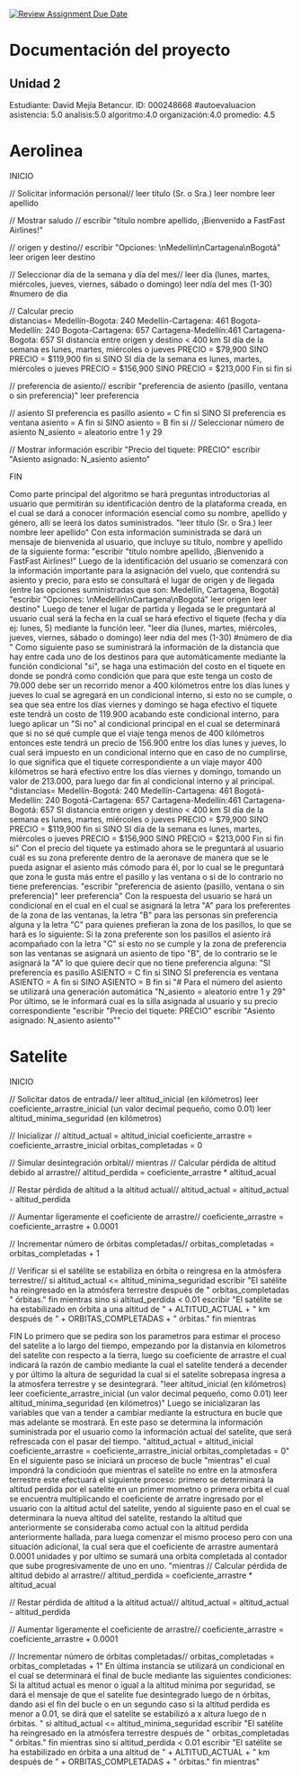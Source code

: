 [![Review Assignment Due Date](https://classroom.github.com/assets/deadline-readme-button-22041afd0340ce965d47ae6ef1cefeee28c7c493a6346c4f15d667ab976d596c.svg)](https://classroom.github.com/a/fz23fUQP)
# Documentación del proyecto
## Unidad 2
 
Estudiante: David Mejía Betancur.
ID: 000248668
#autoevaluacion 
asistencia: 5.0
analisis:5.0
algoritmo:4.0
organización:4.0
promedio: 4.5
# Aerolinea
INICIO

// Solicitar información personal//
leer título (Sr. o Sra.)
leer nombre
leer apellido

// Mostrar saludo //
escribir "título nombre apellido, ¡Bienvenido a FastFast Airlines!"

// origen y destino//
escribir "Opciones: \nMedellín\nCartagena\nBogotá"
leer origen 
leer destino 

// Seleccionar día de la semana y día del mes//
leer día (lunes, martes, miércoles, jueves, viernes, sábado o domingo)
leer ndía del mes (1-30) #numero de dia 

// Calcular precio  
distancias= 
Medellín-Bogota: 240
Medellín-Cartagena: 461
Bogota-Medellín: 240
Bogota-Cartagena: 657
Cartagena-Medellín:461
Cartagena-Bogota: 657
SI distancia entre origen y destino < 400 km
  SI día de la semana es lunes, martes, miércoles o jueves
    PRECIO = $79,900
  SINO
    PRECIO = $119,900
    fin si
SINO
  SI día de la semana es lunes, martes, miércoles o jueves
    PRECIO = $156,900
  SINO
    PRECIO = $213,000
    Fin si 
fin si

// preferencia de asiento//
escribir "preferencia de asiento (pasillo, ventana o sin preferencia)"
leer preferencia

// asiento
SI preferencia es pasillo
  asiento = C
fin si
SINO SI preferencia es ventana
  asiento = A
  fin si
SINO
  asiento = B
fin si 
// Seleccionar número de asiento
N_asiento = aleatorio entre 1 y 29

// Mostrar información
escribir "Precio del tiquete: PRECIO"
escribir "Asiento asignado: N_asiento asiento"

FIN

Como parte principal del algoritmo se hará preguntas introductorias al usuario que permitirán su identificación dentro de la plataforma creada, en el cual se dará a conocer información esencial como su nombre, apellido y género, allí se leerá los datos suministrados.
"leer título (Sr. o Sra.)
leer nombre
leer apellido"
Con esta información suministrada se dará un mensaje de bienvenida al usuario, que incluye su título, nombre y apellido de la siguiente forma:
"escribir "título nombre apellido, ¡Bienvenido a FastFast Airlines!"
Luego de la identificación del usuario se comenzará con la información importante para la asignación del vuelo, que contendrá su asiento y precio, para esto se consultará el lugar de origen y de llegada (entre las opciones suministradas que son: Medellín, Cartagena, Bogotá)
"escribir "Opciones: \nMedellín\nCartagena\nBogotá"
leer origen 
leer destino"
Luego de tener el lugar de partida y llegada se le preguntará al usuario cual será la fecha en la cual se hará efectivo el tiquete (fecha y día ej: lunes, 5) mediante la función leer.
"leer día (lunes, martes, miércoles, jueves, viernes, sábado o domingo)
leer ndía del mes (1-30) #número de dia "
Como siguiente paso se suministrará la información de la distancia que hay entre cada uno de los destinos para que automáticamente mediante la función condicional "si", se haga una estimación del costo en el tiquete en donde se pondrá como condición que para que este tenga un costo de 79.000 debe ser un recorrido menor a 400 kilómetros entre los días lunes y jueves lo cual se agregará en un condicional interno, si esto no se cumple, o sea que sea entre los días viernes y domingo se haga efectivo el tiquete este tendrá un costo de 119.900 acabando este condicional interno, para luego aplicar un "Si no" al condicional principal en el cual se determinará que si no sé qué cumple que el viaje tenga menos de 400 kilómetros entonces este tendrá un precio de 156.900 entre los días lunes y jueves, lo cual será impuesto en un condicional interno que en caso de no cumplirse, lo que significa que el tiquete correspondiente a un viaje mayor 400 kilómetros se hará efectivo entre los días viernes y domingo, tomando un valor de 213.000, para luego dar fin al condicional interno y al principal.
"distancias= 
Medellín-Bogotá: 240
Medellín-Cartagena: 461
Bogotá-Medellín: 240
Bogotá-Cartagena: 657
Cartagena-Medellín:461
Cartagena-Bogotá: 657
SI distancia entre origen y destino < 400 km
  SI día de la semana es lunes, martes, miércoles o jueves
    PRECIO = $79,900
  SINO
    PRECIO = $119,900
    fin si
SINO
  SI día de la semana es lunes, martes, miércoles o jueves
    PRECIO = $156,900
  SINO
    PRECIO = $213,000
    Fin si 
fin si"
Con el precio del tiquete ya estimado ahora se le preguntará al usuario cuál es su zona preferente dentro de la aeronave de manera que se le pueda asignar el asiento más cómodo para él, por lo cual se le preguntará que zona le gusta más entre el pasillo y las ventana o si de lo contrario no tiene preferencias.
"escribir "preferencia de asiento (pasillo, ventana o sin preferencia)"
leer preferencia"
Con la respuesta del usuario se hará un condicional en el cual en el cual se asignará la letra "A" para los preferentes de la zona de las ventanas, la letra "B" para las personas sin preferencia alguna y la letra "C" para quienes prefieran la zona de los pasillos, lo que se hará es lo siguiente: Si la zona preferente son los pasillos el asiento irá acompañado con la letra "C" si esto no se cumple y la zona de preferencia son las ventanas se asignará un asiento de tipo "B", de lo contrario se le asignará la "A" lo que quiere decir que no tiene preferencia alguna:
"SI preferencia es pasillo
  ASIENTO = C
fin si
SINO SI preferencia es ventana
  ASIENTO = A
  fin si
SINO
  ASIENTO = B
fin si "#
Para el número del asiento se utilizará una generación automática 
"N_asiento = aleatorio entre 1 y 29"
Por último, se le informará cual es la silla asignada al usuario y su precio correspondiente
"escribir "Precio del tiquete: PRECIO"
escribir "Asiento asignado: N_asiento asiento""
# Satelite 
INICIO

// Solicitar datos de entrada//
leer altitud_inicial (en kilómetros)
leer coeficiente_arrastre_inicial (un valor decimal pequeño, como 0.01) 
leer altitud_minima_seguridad (en kilómetros)

// Inicializar //
altitud_actual = altitud_inicial
coeficiente_arrastre = coeficiente_arrastre_inicial
orbitas_completadas = 0

// Simular desintegración orbital//
mientras 
  // Calcular pérdida de altitud debido al arrastre//
  altitud_perdida = coeficiente_arrastre * altitud_acual

  // Restar pérdida de altitud a la altitud actual//
  altitud_actual = altitud_actual - altitud_perdida

  // Aumentar ligeramente el coeficiente de arrastre//
  coeficiente_arrastre = coeficiente_arrastre + 0.0001

  // Incrementar número de órbitas completadas//
  orbitas_completadas = orbitas_completadas + 1

  // Verificar si el satélite se estabiliza en órbita o reingresa en la atmósfera terrestre// 
  si altitud_actual <= altitud_minima_seguridad
    escribir "El satélite ha reingresado en la atmósfera terrestre después de " orbitas_completadas " órbitas."
    fin mientras
  sino si altitud_perdida < 0.01
    escribir "El satélite se ha estabilizado en órbita a una altitud de " + ALTITUD_ACTUAL + " km después de " + ORBITAS_COMPLETADAS + " órbitas."
    fin mientras

FIN
Lo primero que se pedira son los parametros para estimar el proceso del satelite a lo largo del tiempo, empezando por la distanvia en kilometros del satelite con respecto a la tierra, luego su coeficiente de arrastre el cual indicará la razón de cambio mediante la cual el satelite tenderá a decender y por último la altura de seguridad la cual si el satelite sobrepasa ingresa a la atmosfera terrestre y se desintegrará.
"leer altitud_inicial (en kilómetros)
leer coeficiente_arrastre_inicial (un valor decimal pequeño, como 0.01) 
leer altitud_minima_seguridad (en kilómetros)"
Luego se inicializaran las variables que van a tender a cambiar mediante la estructura en bucle que mas adelante se mostrará. En este paso se determina la información suministrada por el usuario como la información actual del satelite, que será refrescada con el pasar del tiempo.
"altitud_actual = altitud_inicial
coeficiente_arrastre = coeficiente_arrastre_inicial
orbitas_completadas = 0"
En el siguiente paso se iniciará un proceso de bucle "mientras" el cual impondrá la condicioón que mientras el satelite no entre en la atmosfera terrestre este efectuará el siguiente proceso: primero se determinará la altitud perdida por el satelite en un primer mometno o primera orbita el cual se encuentra multiplicando el coeficiente de arratre ingresado por el usuario con la altitud actul del satelite, yendo al siguiente paso en el cual se determinara la nueva altitud del satelite, restando la altitud que anteriormente se consideraba como actual con la altitud perdida anteriormente hallada, para luega comenzar el mismo proceso pero con una situación adicional, la cual sera que el coeficiente de arrastre aumentará 0.0001 unidades y por ultimo se sumará una orbita completada al contador que sube progresivamente de uno en uno.
"mientras 
  // Calcular pérdida de altitud debido al arrastre//
  altitud_perdida = coeficiente_arrastre * altitud_acual

  // Restar pérdida de altitud a la altitud actual//
  altitud_actual = altitud_actual - altitud_perdida

  // Aumentar ligeramente el coeficiente de arrastre//
  coeficiente_arrastre = coeficiente_arrastre + 0.0001

  // Incrementar número de órbitas completadas//
  orbitas_completadas = orbitas_completadas + 1"
En última instancia se utilizará un condicional en el cual se determinará el final de bucle mediante las siguientes condiciones: Si la altitud actual es menor o igual a la altitud minima por seguridad, se dará el mensaje de que el satelite fue desintegrado luego de n órbitas, dando asi el fin del bucle
o en un segundo caso si la altitud perdida es menor a 0.01, se dirá que el satelite se estabilizó a x altura luego de n órbitas.
" si altitud_actual <= altitud_minima_seguridad
    escribir "El satélite ha reingresado en la atmósfera terrestre después de " orbitas_completadas " órbitas."
    fin mientras
  sino si altitud_perdida < 0.01
    escribir "El satélite se ha estabilizado en órbita a una altitud de " + ALTITUD_ACTUAL + " km después de " + ORBITAS_COMPLETADAS + " órbitas."
    fin mientras"
